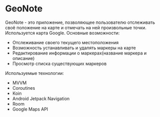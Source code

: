 # GeoNote
GeoNote - это приложение, позволяющее пользователю отслеживать своё положение на карте и отмечать на ней произвольные точки.
Используется карта Google.
Основные возможности:
- Отслеживание своего текущего местоположения
- Возможность устанавливать и удалять маркеры на карте
- Редактирование информации о маркерах(название маркера и описание)
- Просмотр списка существующих маркеров

Используемые технологии:
- MVVM
- Coroutines
- Koin
- Android Jetpack Navigation
- Room
- Google Maps API
